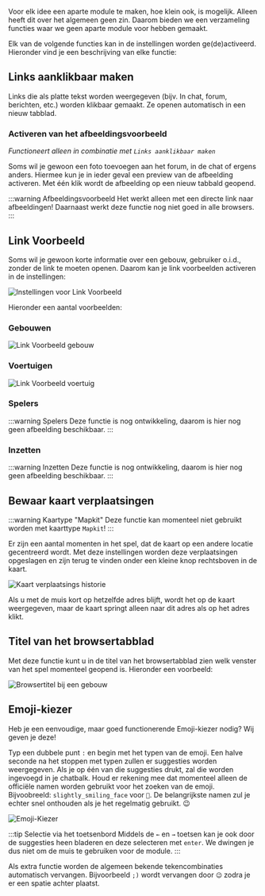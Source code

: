 Voor elk idee een aparte module te maken, hoe klein ook, is mogelijk. Alleen heeft dit over het algemeen geen zin. Daarom bieden we een verzameling functies waar we geen aparte module voor hebben gemaakt. 

Elk van de volgende functies kan in de instellingen worden ge(de)activeerd. Hieronder vind je een beschrijving van elke functie:

## Links aanklikbaar maken
Links die als platte tekst worden weergegeven (bijv. In chat, forum, berichten, etc.) worden klikbaar gemaakt. Ze openen automatisch in een nieuw tabblad.

### Activeren van het afbeeldingsvoorbeeld
*Functioneert alleen in combinatie met `Links aanklikbaar maken`*

Soms wil je gewoon een foto toevoegen aan het forum, in de chat of ergens anders. Hiermee kun je in ieder geval een preview van de afbeelding activeren. Met één klik wordt de afbeelding op een nieuw tabbald geopend. 

:::warning Afbeeldingsvoorbeeld
Het werkt alleen met een directe link naar afbeeldingen! Daarnaast werkt deze functie nog niet goed in alle browsers.
:::

## Link Voorbeeld
Soms wil je gewoon korte informatie over een gebouw, gebruiker o.i.d., zonder de link te moeten openen. Daarom kan je link voorbeelden activeren in de instellingen:

![Instellingen voor Link Voorbeeld](/v4/docs/assets/generalExtensions/img/nl_NL/linkPreview_setting.png)

Hieronder een aantal voorbeelden:

### Gebouwen
![Link Voorbeeld gebouw](/v4/docs/assets/generalExtensions/img/nl_NL/linkPreview_building.png)

### Voertuigen
![Link Voorbeeld voertuig](/v4/docs/assets/generalExtensions/img/nl_NL/linkPreview_vehicle.png)

### Spelers
:::warning Spelers
Deze functie is nog ontwikkeling, daarom is hier nog geen afbeelding beschikbaar.
:::

### Inzetten
:::warning Inzetten
Deze functie is nog ontwikkeling, daarom is hier nog geen afbeelding beschikbaar.
:::


## Bewaar kaart verplaatsingen

:::warning Kaartype "Mapkit"
Deze functie kan momenteel niet gebruikt worden met kaarttype `Mapkit`!
:::

Er zijn een aantal momenten in het spel, dat de kaart op een andere locatie gecentreerd wordt. Met deze instellingen worden deze verplaatsingen opgeslagen en zijn terug te vinden onder een kleine knop rechtsboven in de kaart. 

![Kaart verplaatsings historie](/v4/docs/assets/generalExtensions/img/nl_NL/mapUndo.png)

Als u met de muis kort op hetzelfde adres blijft, wordt het op de kaart weergegeven, maar de kaart springt alleen naar dit adres als op het adres klikt. 

## Titel van het browsertabblad

Met deze functie kunt u in de titel van het browsertabblad zien welk venster van het spel momenteel geopend is. Hieronder een voorbeeld:

![Browsertitel bij een gebouw](/v4/docs/assets/generalExtensions/img/nl_NL/browsertitle.png)

## Emoji-kiezer

Heb je een eenvoudige, maar goed functionerende Emoji-kiezer nodig? Wij geven je deze!

Typ een dubbele punt `:` en begin met het typen van de emoji. Een halve seconde na het stoppen met typen zullen er suggesties worden weergegeven. Als je op één van die suggesties drukt, zal die worden ingevoegd in je chatbalk.  Houd er rekening mee dat momenteel alleen de officiële namen worden gebruikt voor het zoeken van de emoji. Bijvoobreeld: `slightly_smiling_face` voor `🙂`. De belangrijkste namen zul je echter snel onthouden als je het regelmatig gebruikt. 😉

![Emoji-Kiezer](/v4/docs/assets/generalExtensions/img/nl_NL/emojipicker.png)

:::tip Selectie via het toetsenbord
Middels de `←` en `→` toetsen kan je ook door de suggesties heen bladeren en deze selecteren met `enter`. We dwingen je dus niet om de muis te gebruiken voor de module. 
:::

Als extra functie worden de algemeen bekende tekencombinaties automatisch vervangen. Bijvoorbeeld `;)` wordt vervangen door `😉` zodra je er een spatie achter plaatst. 